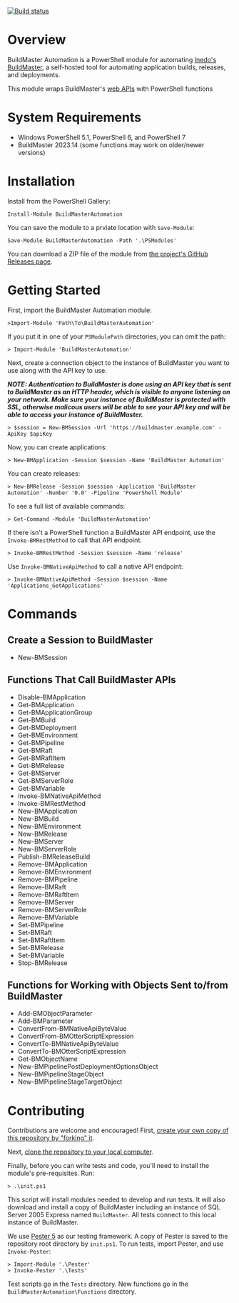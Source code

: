 [![Build status](https://ci.appveyor.com/api/projects/status/github/webmd-health-services/buildmasterautomation?svg=true)](https://ci.appveyor.com/project/webmd-health-services/buildmasterautomation)

# Overview

BuildMaster Automation is a PowerShell module for automating [Inedo's BuildMaster](https://inedo.com/buildmaster), a
self-hosted tool for automating application builds, releases, and deployments.

This module wraps BuildMaster's [web APIs](https://inedo.com/support/documentation/buildmaster/reference/api) with
PowerShell functions

# System Requirements

* Windows PowerShell 5.1, PowerShell 6, and PowerShell 7
* BuildMaster 2023.14 (some functions may work on older/newer versions)

# Installation

Install from the PowerShell Gallery:

    Install-Module BuildMasterAutomation

You can save the module to a prviate location with `Save-Module`:

    Save-Module BuildMasterAutomation -Path '.\PSModules'

You can download a ZIP file of the module from
[the project's GitHub Releases page](https://github.com/webmd-health-services/BuildMasterAutomation/releases).

# Getting Started

First, import the BuildMaster Automation module:

    >Import-Module 'Path\To\BuildMasterAutomation'

If you put it in one of your `PSModulePath` directories, you can omit the path:

    > Import-Module 'BuildMasterAutomation'

Next, create a connection object to the instance of BuildMaster you want to use along with the API key to use.

***NOTE: Authentication to BuildMaster is done using an API key that is sent to BuildMaster as an HTTP header, which is
visible to anyone listening on your network. Make sure your instance of BuildMaster is protected with SSL, otherwise
malicous users will be able to see your API key and will be able to access your instance of BuildMaster.***

    > $session = New-BMSession -Url 'https://buildmaster.example.com' -ApiKey $apiKey

Now, you can create applications:

    > New-BMApplication -Session $session -Name 'BuildMaster Automation'

You can create releases:

    > New-BMRelease -Session $session -Application 'BuildMaster Automation' -Number '0.0' -Pipeline 'PowerShell Module'

To see a full list of available commands:

    > Get-Command -Module 'BuildMasterAutomation'

If there isn't a PowerShell function a BuildMaster API endpoint, use the `Invoke-BMRestMethod` to call that API
endpoint.

    > Invoke-BMRestMethod -Session $session -Name 'release'

Use `Invoke-BMNativeApiMethod` to call a native API endpoint:

    > Invoke-BMNativeApiMethod -Session $session -Name 'Applications_GetApplications'

# Commands

## Create a Session to BuildMaster

* New-BMSession

## Functions That Call BuildMaster APIs

* Disable-BMApplication
* Get-BMApplication
* Get-BMApplicationGroup
* Get-BMBuild
* Get-BMDeployment
* Get-BMEnvironment
* Get-BMPipeline
* Get-BMRaft
* Get-BMRaftItem
* Get-BMRelease
* Get-BMServer
* Get-BMServerRole
* Get-BMVariable
* Invoke-BMNativeApiMethod
* Invoke-BMRestMethod
* New-BMApplication
* New-BMBuild
* New-BMEnvironment
* New-BMRelease
* New-BMServer
* New-BMServerRole
* Publish-BMReleaseBuild
* Remove-BMApplication
* Remove-BMEnvironment
* Remove-BMPipeline
* Remove-BMRaft
* Remove-BMRaftItem
* Remove-BMServer
* Remove-BMServerRole
* Remove-BMVariable
* Set-BMPipeline
* Set-BMRaft
* Set-BMRaftItem
* Set-BMRelease
* Set-BMVariable
* Stop-BMRelease

## Functions for Working with Objects Sent to/from BuildMaster

* Add-BMObjectParameter
* Add-BMParameter
* ConvertFrom-BMNativeApiByteValue
* ConvertFrom-BMOtterScriptExpression
* ConvertTo-BMNativeApiByteValue
* ConvertTo-BMOtterScriptExpression
* Get-BMObjectName
* New-BMPipelinePostDeploymentOptionsObject
* New-BMPipelineStageObject
* New-BMPipelineStageTargetObject

# Contributing

Contributions are welcome and encouraged! First,
[create your own copy of this repository by "forking" it](https://help.github.com/articles/fork-a-repo/).

Next, [clone the repository to your local computer](https://help.github.com/articles/cloning-a-repository/).

Finally, before you can write tests and code, you'll need to install the module's pre-requisites. Run:

    > .\init.ps1

This script will install modules needed to develop and run tests. It will also download and install a copy of
BuildMaster including an instance of SQL Server 2005 Express named `BuildMaster`. All tests connect to this local
instance of BuildMaster.

We use [Pester 5](https://pester.dev) as our testing framework. A copy of Pester is saved to the repository
root directory by `init.ps1`. To run tests, import Pester, and use `Invoke-Pester`:

    > Import-Module '.\Pester'
    > Invoke-Pester '.\Tests'

Test scripts go in the `Tests` directory. New functions go in the `BuildMasterAutomation\Functions` directory.